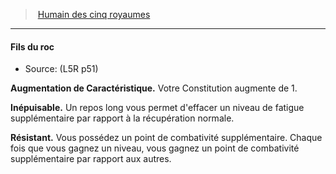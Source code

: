 ﻿---
!GenericItem
Name: Fils du roc
Id: l5r_human_hd.md#fils-du-roc
ParentLink: l5r_human_hd.md#humain-des-cinq-royaumes
ParentName: Humain des cinq royaumes
NameLevel: 4
Source: (L5R p51)
Attributes: {}
---
> [Humain des cinq royaumes](hd_l5r_human.md)

---

#### Fils du roc

- Source: (L5R p51)

**Augmentation de Caractéristique.** Votre Constitution augmente de 1.

**Inépuisable.** Un repos long vous permet d'effacer un niveau de fatigue supplémentaire par rapport à la récupération normale.

**Résistant.** Vous possédez un point de combativité supplémentaire. Chaque fois que vous gagnez un niveau, vous gagnez un point de combativité supplémentaire par rapport aux autres.

